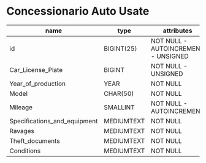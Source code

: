 # Concessionario Auto Usate

| name                         | type       | attributes                          | key | note |
| ---------------------------- | ---------- | ----------------------------------- | --- | ---- |
| id                           | BIGINT(25) | NOT NULL - AUTOINCREMENT - UNSIGNED |     |      |
| Car_License_Plate            | BIGINT     | NOT NULL - UNSIGNED                 |     |      |
| Year_of_production           | YEAR       | NOT NULL                            |     |      |
| Model                        | CHAR(50)   | NOT NULL                            |     |      |
| Mileage                      | SMALLINT   | NOT NULL - AUTOINCREMENT            |     |      |
| Specifications_and_equipment | MEDIUMTEXT | NOT NULL                            |     |      |
| Ravages                      | MEDIUMTEXT | NOT NULL                            |     |      |
| Theft_documents              | MEDIUMTEXT | NOT NULL                            |     |      |
| Conditions                   | MEDIUMTEXT | NOT NULL                            |     |      |
